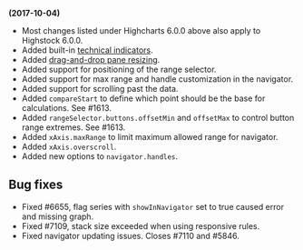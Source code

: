 **(2017-10-04)**
        
- Most changes listed under Highcharts 6.0.0 above also apply to Highstock 6.0.0.
- Added built-in [technical indicators](https://www.highcharts.com/docs/chart-and-series-types/technical-indicator-series).
- Added [drag-and-drop pane resizing](https://api.highcharts.com/highstock/yAxis.resize).
- Added support for positioning of the range selector.
- Added support for max range and handle customization in the navigator.
- Added support for scrolling past the data.
- Added `compareStart` to define which point should be the base for calculations. See #1613.
- Added `rangeSelector.buttons.offsetMin` and `offsetMax` to control button range extremes. See #1613.
- Added `xAxis.maxRange` to limit maximum allowed range for navigator.
- Added `xAxis.overscroll`.
- Added new options to `navigator.handles`.

## Bug fixes 
- Fixed #6655, flag series with `showInNavigator` set to true caused error and missing graph.
- Fixed #7109, stack size exceeded when using responsive rules.
- Fixed navigator updating issues. Closes #7110 and #5846.